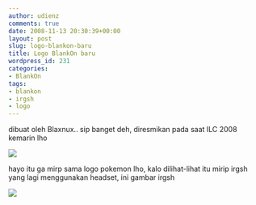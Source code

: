 ```yaml
---
author: udienz
comments: true
date: 2008-11-13 20:30:39+00:00
layout: post
slug: logo-blankon-baru
title: Logo BlankOn baru
wordpress_id: 231
categories:
- BlankOn
tags:
- blankon
- irgsh
- logo
---
```


dibuat oleh Blaxnux.. sip banget deh, diresmikan pada saat ILC 2008 kemarin lho

![](http://dev.blankonlinux.or.id/chrome/site/blankon.png)

hayo itu ga mirp sama logo pokemon lho, kalo dilihat-lihat itu mirip irgsh yang lagi menggunakan headset, ini gambar irgsh

![](http://launchpadlibrarian.net/9019685/mugshot.png)
